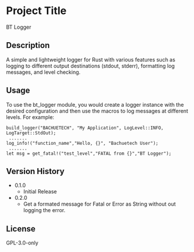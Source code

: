 # Project Title
BT Logger

## Description
A simple and lightweight logger for Rust with various features such as logging to different output destinations (stdout, stderr), formatting log messages, and level checking.

## Usage
To use the bt_logger module, you would create a logger instance with the desired configuration and then use the macros to log messages at different levels. For example:
```
build_logger("BACHUETECH", "My Application", LogLevel::INFO, LogTarget::StdOut);
 .......
log_info!("function_name","Hello, {}", "Bachuetech User");
 .......
let msg = get_fatal!("test_level","FATAL from {}","BT Logger");
```

## Version History
* 0.1.0
    * Initial Release
* 0.2.0
    * Get a formated message for Fatal or Error as String without out logging the error.

## License
GPL-3.0-only
